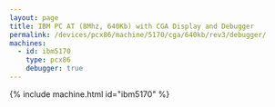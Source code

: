```yaml
---
layout: page
title: IBM PC AT (8Mhz, 640Kb) with CGA Display and Debugger
permalink: /devices/pcx86/machine/5170/cga/640kb/rev3/debugger/
machines:
  - id: ibm5170
    type: pcx86
    debugger: true
---
```


{% include machine.html id="ibm5170" %}
